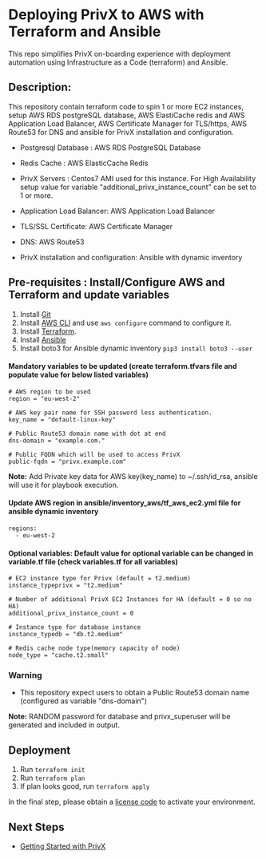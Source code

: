 # Deploying PrivX to AWS with Terraform and Ansible 
This repo simplifies PrivX on-boarding experience with deployment automation using Infrastructure as a Code (terraform) and Ansible.


## Description:
This repository contain terraform code to spin 1 or more EC2 instances, setup AWS RDS postgreSQL database, AWS ElastiCache redis and AWS Application Load Balancer, AWS Certificate Manager for TLS/https, AWS Route53 for DNS and ansible for PrivX installation and configuration.

* Postgresql Database : AWS RDS PostgreSQL Database

* Redis Cache  : AWS ElasticCache Redis 

* PrivX Servers :  Centos7 AMI used for this instance. For High Availability setup value for variable "additional_privx_instance_count" can be set to 1 or more. 

* Application Load Balancer: AWS Application Load Balancer

* TLS/SSL Certificate: AWS Certificate Manager 

* DNS: AWS Route53

* PrivX installation and configuration: Ansible with dynamic inventory

## Pre-requisites : Install/Configure AWS and Terraform and update variables

1.  Install [Git](https://git-scm.com/downloads)
1.  Install [AWS CLI](https://aws.amazon.com/cli/) and use `aws configure` command to configure it.
1.  Install [Terraform](https://www.terraform.io/).
1.  Install [Ansible](https://docs.ansible.com/ansible/latest/installation_guide/intro_installation.html#installing-ansible-on-rhel-centos-or-fedora)
1.  Install boto3 for Ansible dynamic inventory `pip3 install boto3 --user`


#### Mandatory variables to be updated (create terraform.tfvars file and populate value for below listed variables)
```
# AWS region to be used
region = "eu-west-2"

# AWS key pair name for SSH password less authentication.
key_name = "default-linux-key"

# Public Route53 domain name with dot at end
dns-domain = "example.com."

# Public FQDN which will be used to access PrivX
public-fqdn = "privx.example.com"
```

**Note:** Add Private key data for AWS key(key_name) to ~/.ssh/id_rsa, ansible will use it for playbook execution.


#### Update AWS region in ansible/inventory_aws/tf_aws_ec2.yml file for ansible dynamic inventory  
```
regions:
  - eu-west-2
```

#### Optional variables: Default value for optional variable can be changed in variable.tf file (check variables.tf for all variables)
```
# EC2 instance type for Privx (default = t2.medium)
instance_typeprivx = "t2.medium"

# Number of additional PrivX EC2 Instances for HA (default = 0 so no HA)
additional_privx_instance_count = 0

# Instance type for database instance
instance_typedb = "db.t2.medium"

# Redis cache node type(memory capacity of node)
node_type = "cache.t2.small"
```

### Warning
* This repository expect users to obtain a Public Route53 domain name (configured as variable "dns-domain")

**Note:** RANDOM password for database and privx_superuser will be generated and included in output.


## Deployment
1. Run `terraform init`
1. Run `terraform plan` 
1. If plan looks good, run `terraform apply`

In the final step, please obtain a [license code](https://info.ssh.com/privx-free-access-management-software) to activate your environment.
   
## Next Steps
 * [Getting Started with PrivX](https://privx.docs.ssh.com/docs)

 
